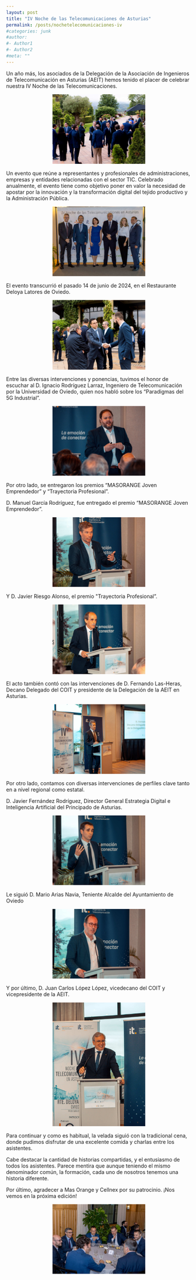```yaml
---
layout: post
title: "IV Noche de las Telecomunicaciones de Asturias"
permalink: /posts/nochetelecomunicaciones-iv
#categories: junk
#author:
#- Author1
#- Author2
#meta: ""
---
```


Un año más, los asociados de la Delegación de la Asociación de Ingenieros de Telecomunicación en Asturias (AEIT)
hemos tenido el placer de celebrar nuestra IV Noche de las Telecomunicaciones.

<center><img src="../images/noche4-1.jpg?raw=true" style="width:50%"></center>

Un evento que reúne a representantes y profesionales de administraciones, empresas y entidades relacionadas con el sector TIC. Celebrado anualmente, el evento tiene como objetivo poner en valor la necesidad de apostar por la innovación y la transformación digital del tejido productivo y la Administración Pública.

<center><img src="../images/noche4-2.jpg?raw=true" style="width:50%"></center>

El evento transcurrió el pasado 14 de junio de 2024, en el Restaurante Deloya Latores de Oviedo.

<center><img src="../images/noche4-3.jpg?raw=true" style="width:50%"></center>

Entre las diversas intervenciones y ponencias, tuvimos el honor de escuchar al D. Ignacio Rodríguez Larraz, Ingeniero de Telecomunicación por la Universidad de Oviedo, quien nos habló sobre los “Paradigmas del 5G Industrial”.

<center><img src="../images/noche4-4.jpg?raw=true" style="width:50%"></center>

Por otro lado, se entregaron los premios “MASORANGE Joven Emprendedor” y “Trayectoria Profesional”.

D. Manuel García Rodríguez, fue entregado el premio “MASORANGE Joven Emprendedor”.

<center><img src="../images/noche4-5.jpg?raw=true" style="width:50%"></center>

Y D. Javier Riesgo Alonso, el premio "Trayectoria Profesional”.

<center><img src="../images/noche4-6.jpg?raw=true" style="width:50%"></center>

El acto también contó con las intervenciones de D. Fernando Las-Heras, Decano Delegado del COIT y presidente de la Delegación de la AEIT en Asturias.

<center><img src="../images/noche4-7.jpg?raw=true" style="width:50%"></center>

Por otro lado, contamos con diversas intervenciones de perfiles clave tanto en a nivel regional como estatal.

D. Javier Fernández Rodríguez, Director General Estrategia Digital e Inteligencia Artificial del Principado de Asturias.

<center><img src="../images/noche4-8.jpg?raw=true" style="width:50%"></center>

Le siguió D. Mario Arias Navia, Teniente Alcalde del Ayuntamiento de Oviedo

<center><img src="../images/noche4-9.jpg?raw=true" style="width:50%"></center>


Y por último, D. Juan Carlos López López, vicedecano del COIT y vicepresidente de la AEIT.

<center><img src="../images/noche4-10.jpg?raw=true" style="width:50%"></center>


Para continuar y como es habitual, la velada siguió con la tradicional cena, donde pudimos disfrutar de una excelente comida y charlas entre los asistentes.

Cabe destacar la cantidad de historias compartidas, y el entusiasmo de todos los asistentes. Parece mentira que aunque teniendo el mismo denominador común, la formación, cada uno de nosotros tenemos una historia diferente.


Por último, agradecer a Mas Orange y Cellnex por su patrocinio. ¡Nos vemos en la próxima edición!

<center><img src="../images/noche4-11.jpg?raw=true" style="width:50%"></center>
